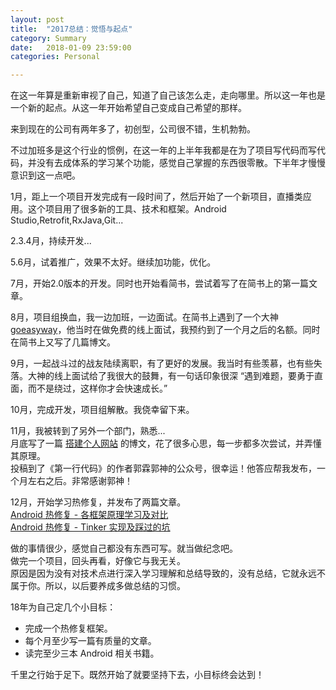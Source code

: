 ```yaml
---
layout: post
title:  "2017总结：觉悟与起点"
category: Summary
date:   2018-01-09 23:59:00
categories: Personal

---
```



在这一年算是重新审视了自己，知道了自己该怎么走，走向哪里。所以这一年也是一个新的起点。从这一年开始希望自己变成自己希望的那样。

来到现在的公司有两年多了，初创型，公司很不错，生机勃勃。

不过加班多是这个行业的惯例，在这一年的上半年我都是在为了项目写代码而写代码，并没有去成体系的学习某个功能，感觉自己掌握的东西很零散。下半年才慢慢意识到这一点吧。

1月，距上一个项目开发完成有一段时间了，然后开始了一个新项目，直播类应用。这个项目用了很多新的工具、技术和框架。Android Studio,Retrofit,RxJava,Git...

2.3.4月，持续开发...

5.6月，试着推广，效果不太好。继续加功能，优化。

7月，开始2.0版本的开发。同时也开始看简书，尝试着写了在简书上的第一篇文章。

8月，项目组换血，我一边加班，一边面试。在简书上遇到了一个大神 [goeasyway](https://www.jianshu.com/u/f9fbc7a39b36)，他当时在做免费的线上面试，我预约到了一个月之后的名额。同时在简书上又写了几篇博文。

9月，一起战斗过的战友陆续离职，有了更好的发展。我当时有些羡慕，也有些失落。大神的线上面试给了我很大的鼓舞，有一句话印象很深 “遇到难题，要勇于直面，而不是绕过，这样你才会快速成长。”

10月，完成开发，项目组解散。我侥幸留下来。

11月，我被转到了另外一个部门，熟悉...  
月底写了一篇 [搭建个人网站](http://blog.csdn.net/u012487644/article/details/78678506) 的博文，花了很多心思，每一步都多次尝试，并弄懂其原理。  
投稿到了《第一行代码》的作者郭霖郭神的公众号，很幸运！他答应帮我发布，一个月左右之后。非常感谢郭神！

12月，开始学习热修复，并发布了两篇文章。  
[Android 热修复 - 各框架原理学习及对比](https://juejin.im/post/5a4462756fb9a04517057efe)  
[Android 热修复 - Tinker 实现及踩过的坑](https://juejin.im/post/5a44648a6fb9a045023bef4d)

做的事情很少，感觉自己都没有东西可写。就当做纪念吧。  
做完一个项目，回头再看，好像它与我无关。  
原因是因为没有对技术点进行深入学习理解和总结导致的，没有总结，它就永远不属于你。所以，以后要养成多做总结的习惯。

18年为自己定几个小目标：

- 完成一个热修复框架。
- 每个月至少写一篇有质量的文章。
- 读完至少三本 Android 相关书籍。

千里之行始于足下。既然开始了就要坚持下去，小目标终会达到！